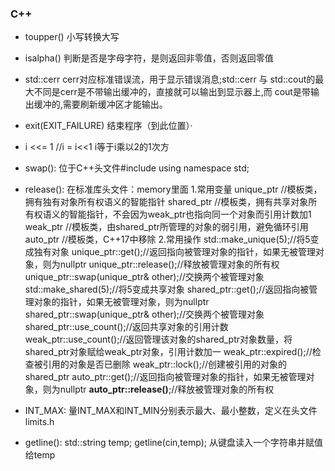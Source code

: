 ### C++
* toupper() 
    小写转换大写
* isalpha() 
    判断是否是字母字符，是则返回非零值，否则返回零值
* std::cerr 
    cerr对应标准错误流，用于显示错误消息;std::cerr 与 std::cout的最大不同是cerr是不带输出缓冲的，直接就可以输出到显示器上,而 cout是带输出缓冲的,需要刷新缓冲区才能输出。
* exit(EXIT_FAILURE) 
    结束程序（到此位置）·
* i <<= 1
    //i = i<<1  i等于i乘以2的1次方
* swap():
    位于C++头文件#include<iostream> using namespace std;
* release():
    在标准库头文件：memory里面
    1.常用变量
    unique_ptr    //模板类，拥有独有对象所有权语义的智能指针
    shared_ptr    //模板类，拥有共享对象所有权语义的智能指针，不会因为weak_ptr也指向同一个对象而引用计数加1
    weak_ptr    //模板类，由shared_ptr所管理的对象的弱引用，避免循环引用
    auto_ptr    //模板类，C++17中移除
    2.常用操作
    std::make_unique<int>(5);//将5变成独有对象
    unique_ptr::get();//返回指向被管理对象的指针，如果无被管理对象，则为nullptr
    unique_ptr::release();//释放被管理对象的所有权
    unique_ptr::swap(unique_ptr& other);//交换两个被管理对象
    std::make_shared<int>(5);//将5变成共享对象
    shared_ptr::get();//返回指向被管理对象的指针，如果无被管理对象，则为nullptr
    shared_ptr::swap(unique_ptr& other);//交换两个被管理对象
    shared_ptr::use_count();//返回共享对象的引用计数
    weak_ptr::use_count();//返回管理该对象的shared_ptr对象数量，将shared_ptr对象赋给weak_ptr对象，引用计数加一
    weak_ptr::expired();//检查被引用的对象是否已删除 
    weak_ptr::lock();//创建被引用的对象的shared_ptr 
    auto_ptr::get();//返回指向被管理对象的指针，如果无被管理对象，则为nullptr
    **auto_ptr::release()**;//释放被管理对象的所有权

* INT_MAX:
    量INT_MAX和INT_MIN分别表示最大、最小整数，定义在头文件limits.h
* getline():
    std::string temp; getline(cin,temp); 从键盘读入一个字符串并赋值给temp
    
    
    
